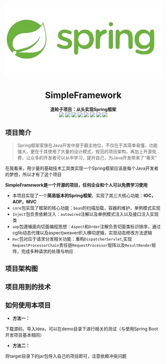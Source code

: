 <img src="logo.png" style="zoom:80%;"/>

<div align="center">
<h1>SimpleFramework</h1>
</div>

<div align="center">
<b>造轮子项目：从头实现Spring框架</b>
</div>

<div align="center">
<img src="https://img.shields.io/badge/Java-1.8-orange"/>
<img src="https://img.shields.io/badge/cglib-3.3.0-green"/>
<img src="https://img.shields.io/badge/aspectjweaver-1.9.19-yellowgreen"/>
<img src="https://img.shields.io/badge/javax.servlet.jsp--api-2.3.3-blue"/>
<img src="https://img.shields.io/badge/javax.servlet--api-4.0.1-lightgrey"/>
<img src="https://img.shields.io/badge/Gson-2.8.9-yellow"/>
<img src="https://img.shields.io/badge/Slf4j--log4j12-1.7.36-yellow"/>
<img src="https://img.shields.io/badge/lombok-1.18.24-blue"/>
</div>

## 项目简介

> Spring框架家族在Java开发中居于霸主地位，不仅在于其简单易懂，功能强大，更在于其使用了大量的设计模式，规范的项目架构，再加上开源免费，让众多的开发者可以从中学习，提升自己，为Java开发带来了“春天”

在我看来，用少量的基础技术工具类实现一个Spring框架应该是每个Java开发者的梦想，所以才有了这个项目

**SimpleFramework是一个开源的项目，任何企业和个人可以免费学习使用**

- 本项目实现了一个**简易版本的Spring框架**，实现了其三大核心功能：**IOC，AOP，MVC**
- `core`包实现了框架的核心功能：`bean`的扫描加载，容器的维护，单例模式实现
- `Inject`包负责依赖注入：`autowired`注解以及单例模式注入以及接口注入实现类
- `aop`包遵循面向切面编程思想：`Aspect`和`Order`注解负责切面类标识排序，通过cglib动态代理以及aspectjweaver织入横切逻辑，实现动态修改方法逻辑
- `mvc`包对应于请求分发相关功能：重构`DispatcherServlet`,实现`RequestProcessorChain`责任链`RequestProcessor`矩阵以及`ResultRender`矩阵，完成多种请求的处理与响应

## 项目架构图



## 项目用到的技术



## 如何使用本项目

- **方法一：**

下载源码，导入Idea，可以在demo目录下进行相关的测试（与使用Spring Boot开发项目基本相同）

- **方法二：**

将target目录下的jar包导入自己的项目即可，注意依赖冲突问题
